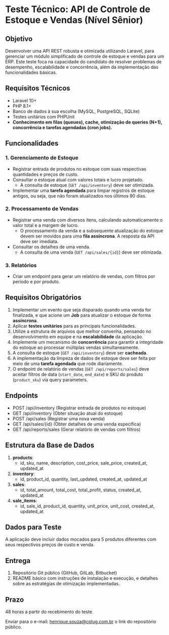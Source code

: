 # Teste Técnico: API de Controle de Estoque e Vendas (Nível Sênior)

## Objetivo

Desenvolver uma API REST robusta e otimizada utilizando Laravel, para gerenciar um módulo simplificado de controle de estoque e vendas para um ERP. Este teste foca na capacidade do candidato de resolver problemas de desempenho, escalabilidade e concorrência, além da implementação das funcionalidades básicas.

## Requisitos Técnicos

- Laravel 10+
- PHP 8.1+
- Banco de dados à sua escolha (MySQL, PostgreSQL, SQLite)
- Testes unitários com PHPUnit
- **Conhecimento em filas (queues), cache, otimização de queries (N+1), concorrência e tarefas agendadas (cron jobs).**

## Funcionalidades

### 1. Gerenciamento de Estoque
- Registrar entrada de produtos no estoque com suas respectivas quantidades e preços de custo.
- Consultar o estoque atual com valores totais e lucro projetado.
    - A consulta de estoque (`GET /api/inventory`) deve ser otimizada.
- Implementar uma **tarefa agendada** para limpar registros de estoque antigos, ou seja, que não foram atualizados nos últimos 90 dias.

### 2. Processamento de Vendas
- Registrar uma venda com diversos itens, calculando automaticamente o valor total e a margem de lucro.
    - O processamento da venda e a subsequente atualização do estoque devem ser movidos para uma **fila assíncrona**. A resposta da API deve ser imediata.
- Consultar os detalhes de uma venda.
    - A consulta de uma venda (`GET /api/sales/{id}`) deve ser otimizada.

### 3. Relatórios
- Criar um endpoint para gerar um relatório de vendas, com filtros por período e por produto.

## Requisitos Obrigatórios

1.  Implementar um evento que seja disparado quando uma venda for finalizada, e que acione um **Job** para atualizar o estoque de forma **assíncrona**.
2.  Aplicar **testes unitários** para as principais funcionalidades.
3.  Utilize a estrutura de arquivos que melhor convenha, pensando no desenvolvimento em equipe e na **escalabilidade** da aplicação.
4.  Implemente um mecanismo de **concorrência** para garantir a integridade do estoque ao processar múltiplas vendas simultaneamente.
5.  A consulta de estoque (`GET /api/inventory`) deve ser **cacheada**.
7.  A implementação da limpeza de dados de estoque deve ser feita por meio de uma **tarefa agendada** que rode diariamente.
8.  O endpoint de relatório de vendas (`GET /api/reports/sales`) deve aceitar filtros de data (`start_date`, `end_date`) e SKU do produto (`product_sku`) via query parameters.

## Endpoints
- POST /api/inventory (Registrar entrada de produtos no estoque)
- GET /api/inventory (Obter situação atual do estoque)
- POST /api/sales (Registrar uma nova venda)
- GET /api/sales/{id} (Obter detalhes de uma venda específica)
- GET /api/reports/sales (Gerar relatório de vendas com filtros)

## Estrutura da Base de Dados

1.  **products**:
    - id, sku, name, description, cost_price, sale_price, created_at, updated_at
2.  **inventory**:
    - id, product_id, quantity, last_updated, created_at, updated_at
3.  **sales**:
    - id, total_amount, total_cost, total_profit, status, created_at, updated_at
4.  **sale_items**:
    - id, sale_id, product_id, quantity, unit_price, unit_cost, created_at, updated_at

## Dados para Teste

A aplicação deve incluir dados mocados para 5 produtos diferentes com seus respectivos preços de custo e venda.

## Entrega

1.  Repositório Git público (GitHub, GitLab, Bitbucket)
2.  README básico com instruções de instalação e execução, e detalhes sobre as estratégias de otimização implementadas.

## Prazo

48 horas a partir do recebimento do teste.

Enviar para o e-mail: henrique.souza@cplug.com.br o link do repositório público.
